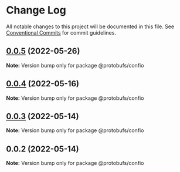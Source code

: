 # Change Log

All notable changes to this project will be documented in this file.
See [Conventional Commits](https://conventionalcommits.org) for commit guidelines.

## [0.0.5](https://github.com/cosmology-finance/proto-registry/compare/@protobufs/confio@0.0.4...@protobufs/confio@0.0.5) (2022-05-26)

**Note:** Version bump only for package @protobufs/confio





## [0.0.4](https://github.com/cosmology-finance/proto-registry/compare/@protobufs/confio@0.0.3...@protobufs/confio@0.0.4) (2022-05-16)

**Note:** Version bump only for package @protobufs/confio





## [0.0.3](https://github.com/cosmology-finance/proto-registry/compare/@protobufs/confio@0.0.2...@protobufs/confio@0.0.3) (2022-05-14)

**Note:** Version bump only for package @protobufs/confio





## 0.0.2 (2022-05-14)

**Note:** Version bump only for package @protobufs/confio
